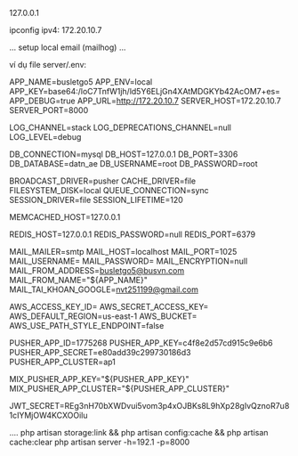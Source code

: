 127.0.0.1

ipconfig
ipv4: 172.20.10.7

...
setup local email (mailhog)
...

ví dụ file server/.env:

APP_NAME=busletgo5
APP_ENV=local
APP_KEY=base64:/loC7TnfW1jh/ld5Y6ELjGn4XAtMDGKYb42AcOM7+es=
APP_DEBUG=true
APP_URL=http://172.20.10.7
SERVER_HOST=172.20.10.7
SERVER_PORT=8000

LOG_CHANNEL=stack
LOG_DEPRECATIONS_CHANNEL=null
LOG_LEVEL=debug

DB_CONNECTION=mysql
DB_HOST=127.0.0.1
DB_PORT=3306
DB_DATABASE=datn_ae
DB_USERNAME=root
DB_PASSWORD=root

BROADCAST_DRIVER=pusher
CACHE_DRIVER=file
FILESYSTEM_DISK=local
QUEUE_CONNECTION=sync
SESSION_DRIVER=file
SESSION_LIFETIME=120

MEMCACHED_HOST=127.0.0.1

REDIS_HOST=127.0.0.1
REDIS_PASSWORD=null
REDIS_PORT=6379

MAIL_MAILER=smtp
MAIL_HOST=localhost
MAIL_PORT=1025
MAIL_USERNAME=
MAIL_PASSWORD=
MAIL_ENCRYPTION=null
MAIL_FROM_ADDRESS=busletgo5@busvn.com
MAIL_FROM_NAME="${APP_NAME}"
MAIL_TAI_KHOAN_GOOGLE=nvt251199@gmail.com

AWS_ACCESS_KEY_ID=
AWS_SECRET_ACCESS_KEY=
AWS_DEFAULT_REGION=us-east-1
AWS_BUCKET=
AWS_USE_PATH_STYLE_ENDPOINT=false

PUSHER_APP_ID=1775268
PUSHER_APP_KEY=c4f8e2d57cd915c9e6b6
PUSHER_APP_SECRET=e80add39c299730186d3
PUSHER_APP_CLUSTER=ap1

MIX_PUSHER_APP_KEY="${PUSHER_APP_KEY}"
MIX_PUSHER_APP_CLUSTER="${PUSHER_APP_CLUSTER}"

JWT_SECRET=REg3nH70bXWDvui5vom3p4xOJBKs8L9hXp28gIvQznoR7u81cIYMjOW4KCXOOilu


....
php artisan storage:link && php artisan config:cache && php artisan cache:clear
php artisan server -h=192.1 -p=8000
